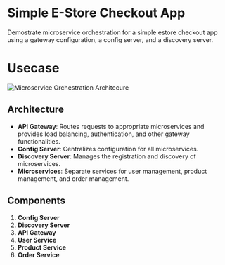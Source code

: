 # Simple E-Store Checkout App

Demostrate microservice orchestration for a simple estore checkout app using a gateway configuration, a config server, and a discovery server.

# Usecase
![Microservice Orchestration Architecure](images/msorchestration1.png)

## Architecture

- **API Gateway**: Routes requests to appropriate microservices and provides load balancing, authentication, and other gateway functionalities.
- **Config Server**: Centralizes configuration for all microservices.
- **Discovery Server**: Manages the registration and discovery of microservices.
- **Microservices**: Separate services for user management, product management, and order management.

## Components

1. **Config Server**
2. **Discovery Server**
3. **API Gateway**
4. **User Service**
5. **Product Service**
6. **Order Service**
